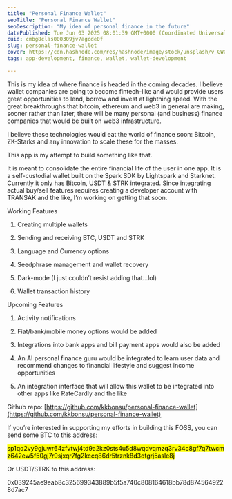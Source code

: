 ```yaml
---
title: "Personal Finance Wallet"
seoTitle: "Personal Finance Wallet"
seoDescription: "My idea of personal finance in the future"
datePublished: Tue Jun 03 2025 08:01:39 GMT+0000 (Coordinated Universal Time)
cuid: cmbg8clas000309jv7agcde0f
slug: personal-finance-wallet
cover: https://cdn.hashnode.com/res/hashnode/image/stock/unsplash/v_GWOjOujtQ/upload/ffab90d0118cc9e5ddf26015d143ec5e.jpeg
tags: app-development, finance, wallet, wallet-development

---
```


This is my idea of where finance is headed in the coming decades. I believe wallet companies are going to become fintech-like and would provide users great opportunities to lend, borrow and invest at lightning speed. With the great breakthroughs that bitcoin, ethereum and web3 in general are making, sooner rather than later, there will be many personal (and business) finance companies that would be built on web3 infrastructure.

I believe these technologies would eat the world of finance soon: Bitcoin, ZK-Starks and any innovation to scale these for the masses.

This app is my attempt to build something like that.

It is meant to consolidate the entire financial life of the user in one app. It is a self-custodial wallet built on the Spark SDK by Lightspark and Starknet. Currently it only has Bitcoin, USDT & STRK integrated. Since integrating actual buy/sell features requires creating a developer account with TRANSAK and the like, I’m working on getting that soon.

Working Features

1. Creating multiple wallets
    
2. Sending and receiving BTC, USDT and STRK
    
3. Language and Currency options
    
4. Seedphrase management and wallet recovery
    
5. Dark-mode (I just couldn’t resist adding that…lol)
    
6. Wallet transaction history
    

Upcoming Features

1. Activity notifications
    
2. Fiat/bank/mobile money options would be added
    
3. Integrations into bank apps and bill payment apps would also be added
    
4. An AI personal finance guru would be integrated to learn user data and recommend changes to financial lifestyle and suggest income opportunities
    
5. An integration interface that will allow this wallet to be integrated into other apps like RateCardly and the like
    

Github repo: [https://github.com/kkbonsu/personal-finance-wallet](https://github.com/kkbonsu/personal-finance-wallet)

If you’re interested in supporting my efforts in building this FOSS, you can send some BTC to this address:

<mark>sp1qq2vy9gjuwr64zfvtwj4td9a2kz0sts4u5d8wqdvqmzq3rv34c8gf7q7twcmz642ew5f50gj7r9sjxqr7fg2kccq86dr5trznk8d3dtgrj5asle8j</mark>

Or USDT/STRK to this address:

0x039245ae9eab8c325699343889b5f5a740c808164618bb78d8745649228d7ac7